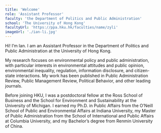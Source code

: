 ```yaml
---
title: 'Welcome'
role: 'Assistant Professor'
faculty: 'the Department of Politics and Public Administration'
school: 'The University of Hong Kong'
facultyUrl: 'https://ppa.hku.hk/faculties/name/zyli'
imageUrl: './ian-li.jpg'
---
```


Hi! I’m Ian. I am an Assistant Professor in the Department of Politics and Public Administration at the University of Hong Kong.

My research focuses on environmental policy and public administration, with particular interests in environmental attitudes and public opinion, environmental inequality, regulation, information disclosure, and citizen-state interactions. My work has been published in Public Administration Review, Public Management Review, Political Behavior, and other leading journals.

Before joining HKU, I was a postdoctoral fellow at the Ross School of Business and the School for Environment and Sustainability at the University of Michigan. I earned my Ph.D. in Public Affairs from the O’Neill School of Public and Environmental Affairs at Indiana University, my Master of Public Administration from the School of International and Public Affairs at Columbia University, and my Bachelor’s degree from Renmin University of China.

